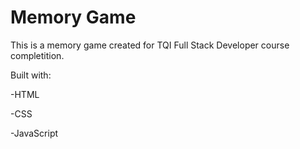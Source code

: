 # Memory Game

This is a memory game created for TQI Full Stack Developer course completition.

Built with:

-HTML

-CSS

-JavaScript

